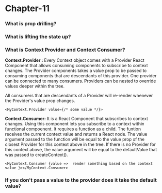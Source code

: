 # Chapter-11

### What is prop drilling?


### What is lifting the state up?


### What is Context Provider and Context Consumer?

**Context.Provider :** Every Context object comes with a Provider React Component that allows consuming components to subscribe to context changes.
The Provider components takes a value prop to be passed to consuming components that are descendants of this provider. One provider can be connected to many consumers. Providers can be nested to override values deeper within the tree.

All consumers that are descendants of a Provider will re-render whenever the Provider's value prop changes.

```<MyContext.Provider value={/* some value */}>```

**Context.Consumer:** It is a React Component that subscribes to context changes. Using this component lets you subscribe to a context within functional compoenent.
It requires a function as a child. The funtion receives the current context value and returns a React node. The value argument passed to the function will be equal to the value prop of the closest Provider for this context above in the tree. If there is no Provider for this context above, the value argument will be equal to the defaultValue that was passed to createContext().

``` 
<MyContext.Consumer {value =>  render something based on the context value }></MyContext.Consumer> 
```

### If you don't pass a value to the provider does it take the default value?

